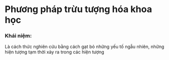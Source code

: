 # Phương pháp trừu tượng hóa khoa học

### Khái niệm:
Là cách thức nghiên cứu bằng cách gạt bỏ những yếu tố ngẫu nhiên, những hiện tượng tạm thời xảy ra trong các hiện tượng